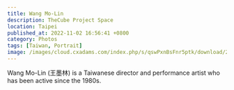 ```yaml
---
title: Wang Mo-Lin
description: TheCube Project Space
location: Taipei
published_at: 2022-11-02 16:56:41 +0800
category: Photos
tags: [Taiwan, Portrait]
image: /images/cloud.cxadams.com/index.php/s/qswPxnBsFnr5ptk/download/20181117-1641_Taipei_TheCube_L1005846-0.jpg
---
```


Wang Mo-Lin (王墨林) is a Taiwanese director and performance artist who has been
active since the 1980s.
